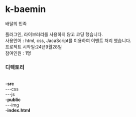 # k-baemin

배달의 민족  <br/>

플러그인, 라이브러리를 사용하지 않고 코딩 했습니다.  <br/>
사용언어 : html, css, JacaScript를 이용하여 이벤트 처리 했습니다.  <br/>
프로젝트 시작일:24년9월28일  <br/>
참여인원 : 1명  <br/>

<h3>디렉토리</h3> <br/>
-<b>src</b>  <br/>
---css  <br/>
---js  <br/>
-<b>public</b>  <br/>
---img  <br/>
-<b>index.html</b>  <br/>

